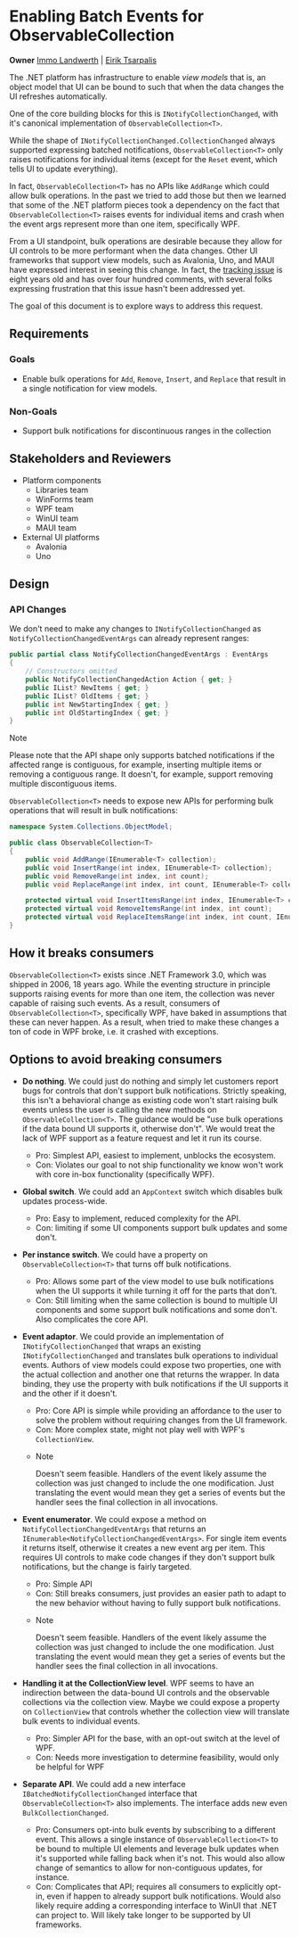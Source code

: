 # Enabling Batch Events for ObservableCollection

**Owner** [Immo Landwerth](https://github.com/terrajobst) | [Eirik Tsarpalis](https://github.com/eiriktsarpalis)

The .NET platform has infrastructure to enable *view models* that is, an object
model that UI can be bound to such that when the data changes the UI refreshes
automatically.

One of the core building blocks for this is `INotifyCollectionChanged`, with
it's canonical implementation of `ObservableCollection<T>`.

While the shape of `INotifyCollectionChanged.CollectionChanged` always supported
expressing batched notifications, `ObservableCollection<T>` only raises
notifications for individual items (except for the `Reset` event, which tells UI
to update everything).

In fact, `ObservableCollection<T>` has no APIs like `AddRange` which could allow
bulk operations. In the past we tried to add those but then we learned that some
of the .NET platform pieces took a dependency on the fact that
`ObservableCollection<T>` raises events for individual items and crash when the
event args represent more than one item, specifically WPF.

From a UI standpoint, bulk operations are desirable because they allow for UI
controls to be more performant when the data changes. Other UI frameworks that
support view models, such as Avalonia, Uno, and MAUI have expressed interest in
seeing this change. In fact, the [tracking issue][issue] is eight years old and
has over four hundred comments, with several folks expressing frustration that
this issue hasn't been addressed yet.

The goal of this document is to explore ways to address this request.

## Requirements

### Goals

* Enable bulk operations for `Add`, `Remove`, `Insert`, and `Replace` that
  result in a single notification for view models.

### Non-Goals

* Support bulk notifications for discontinuous ranges in the collection

## Stakeholders and Reviewers

* Platform components
    - Libraries team
    - WinForms team
    - WPF team
    - WinUI team
    - MAUI team
* External UI platforms
    - Avalonia
    - Uno

## Design

### API Changes

We don't need to make any changes to `INotifyCollectionChanged` as
`NotifyCollectionChangedEventArgs` can already represent ranges:

```C#
public partial class NotifyCollectionChangedEventArgs : EventArgs
{
    // Constructors omitted
    public NotifyCollectionChangedAction Action { get; }
    public IList? NewItems { get; }
    public IList? OldItems { get; }
    public int NewStartingIndex { get; }
    public int OldStartingIndex { get; }
}
```

> [!NOTE]
> Please note that the API shape only supports batched notifications if the
> affected range is contiguous, for example, inserting multiple items or
> removing a contiguous range. It doesn't, for example, support removing
> multiple discontiguous items.

`ObservableCollection<T>` needs to expose new APIs for performing bulk
operations that will result in bulk notifications:

```C#
namespace System.Collections.ObjectModel;

public class ObservableCollection<T>
{
    public void AddRange(IEnumerable<T> collection);
    public void InsertRange(int index, IEnumerable<T> collection);
    public void RemoveRange(int index, int count);
    public void ReplaceRange(int index, int count, IEnumerable<T> collection);

    protected virtual void InsertItemsRange(int index, IEnumerable<T> collection);
    protected virtual void RemoveItemsRange(int index, int count);
    protected virtual void ReplaceItemsRange(int index, int count, IEnumerable<T> collection);
}
```

## How it breaks consumers

`ObservableCollection<T>` exists since .NET Framework 3.0, which was shipped in
2006, 18 years ago. While the eventing structure in principle supports raising
events for more than one item, the collection was never capable of raising such
events. As a result, consumers of `ObservableCollection<T>`, specifically WPF,
have baked in assumptions that these can never happen. As a result, when tried
to make these changes a ton of code in WPF broke, i.e. it crashed with
exceptions.

## Options to avoid breaking consumers

* **Do nothing**. We could just do nothing and simply let customers report bugs
  for controls that don't support bulk notifications. Strictly speaking, this
  isn't a behavioral change as existing code won't start raising bulk events
  unless the user is calling the new methods on `ObservableCollection<T>`. The
  guidance would be "use bulk operations if the data bound UI supports it,
  otherwise don't". We would treat the lack of WPF support as a feature request
  and let it run its course.
  - Pro: Simplest API, easiest to implement, unblocks the ecosystem.
  - Con: Violates our goal to not ship functionality we know won't work with
    core in-box functionality (specifically WPF).

* **Global switch**. We could add an `AppContext` switch which disables bulk
  updates process-wide.
  - Pro: Easy to implement, reduced complexity for the API.
  - Con: limiting if some UI components support bulk updates and some don't.

* **Per instance switch**. We could have a property on `ObservableCollection<T>`
  that turns off bulk notifications.
  - Pro: Allows some part of the view model to use bulk notifications when the
    UI supports it while turning it off for the parts that don't.
  - Con: Still limiting when the same collection is bound to multiple UI
    components and some support bulk notifications and some don't. Also
    complicates the core API.

* **Event adaptor**. We could provide an implementation of
  `INotifyCollectionChanged` that wraps an existing `INotifyCollectionChanged`
  and translates bulk operations to individual events. Authors of view models
  could expose two properties, one with the actual collection and another one
  that returns the wrapper. In data binding, they use the property with bulk
  notifications if the UI supports it and the other if it doesn't.
  - Pro: Core API is simple while providing an affordance to the user to solve
    the problem without requiring changes from the UI framework.
  - Con: More complex state, might not play well with WPF's `CollectionView`.
  - > [!NOTE]
    > Doesn't seem feasible. Handlers of the event likely assume the collection
    > was just changed to include the one modification. Just translating the
    > event would mean they get a series of events but the handler sees the
    > final collection in all invocations.

* **Event enumerator**. We could expose a method on
  `NotifyCollectionChangedEventArgs` that returns an
  `IEnumerable<NotifyCollectionChangedEventArgs>`. For single item events it
  returns itself, otherwise it creates a new event arg per item. This requires
  UI controls to make code changes if they don't support bulk notifications, but
  the change is fairly targeted.
  - Pro: Simple API
  - Con: Still breaks consumers, just provides an easier path to adapt to the
    new behavior without having to fully support bulk notifications.
  - > [!NOTE]
    > Doesn't seem feasible. Handlers of the event likely assume the collection
    > was just changed to include the one modification. Just translating the
    > event would mean they get a series of events but the handler sees the
    > final collection in all invocations.

* **Handling it at the CollectionView level**. WPF seems to have an indirection
  between the data-bound UI controls and the observable collections via the
  collection view. Maybe we could expose a property on `CollectionView` that
  controls whether the collection view will translate bulk events to individual
  events.
  - Pro: Simpler API for the base, with an opt-out switch at the level of WPF.
  - Con: Needs more investigation to determine feasibility, would only be helpful for WPF

* **Separate API**. We could add a new interface
  `IBatchedNotifyCollectionChanged` interface that `ObservableCollection<T>`
  also implements. The interface adds new even `BulkCollectionChanged`.
  - Pro: Consumers opt-into bulk events by subscribing to a different event.
    This allows a single instance of `ObservableCollection<T>` to be bound to
    multiple UI elements and leverage bulk updates when it's supported while
    falling back when it's not. This would also allow change of semantics to
    allow for non-contiguous updates, for instance.
  - Con: Complicates that API; requires all consumers to explicitly opt-in, even
    if happen to already support bulk notifications. Would also likely require
    adding a corresponding interface to WinUI that .NET can project to. Will
    likely take longer to be supported by UI frameworks.

[issue]: https://github.com/dotnet/runtime/issues/18087